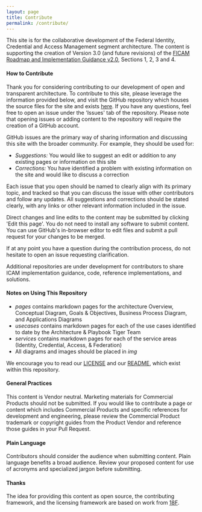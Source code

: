 ```yaml
---
layout: page
title: Contribute
permalink: /contribute/
---
```

This site is for the collaborative development of the Federal Identity, Credential and Access Management segment architecture. The content is supporting the creation of Version 3.0 (and future revisions) of the [FICAM Roadmap and Implementation Guidance v2.0](https://www.idmanagement.gov/IDM/servlet/fileField?entityId=ka0t0000000TNNBAA4&field=File__Body__s), Sections 1, 2, 3 and 4.

#### How to Contribute
Thank you for considering contributing to our development of open and transparent architecture. To contribute to this site, please leverage the information provided below, and visit the GitHub repository which houses the source files for the site and exists [here]({{site.github.repository_url}}). If you have any questions, feel free to open an issue under the 'Issues' tab of the repository. Please note that opening issues or adding content to the repository will require the creation of a GitHub account.

GitHub issues are the primary way of sharing information and discussing this site with the broader community. For example, they should be used for:

* _Suggestions:_ You would like to suggest an edit or addition to any existing pages or information on this site
* _Corrections:_ You have identified a problem with existing information on the site and would like to discuss a correction

Each issue that you open should be named to clearly align with its primary topic, and tracked so that you can discuss the issue with other contributors and follow any updates. All suggestions and corrections should be stated clearly, with any links or other relevant information included in the issue.

Direct changes and line edits to the content may be submitted by clicking 'Edit this page'. You do not need to install any software to submit content. You can use GitHub's in-browser editor to edit files and submit a pull request for your changes to be merged.

If at any point you have a question during the contribution process, do not hesitate to open an issue requesting clarification.

Additional repositories are under development for contributors to share ICAM implementation guidance, code, reference implementations, and solutions. 

#### Notes on Using This Repository

*  _pages_ contains markdown pages for the architecture Overview, Conceptual Diagram, Goals & Objectives, Business Process Diagram, and Applications Diagrams
* _usecases_ contains markdown pages for each of the use cases identified to date by the Architecture & Playbook Tiger Team
* _services_ contains markdown pages for each of the service areas (Identity, Credential, Access, & Federation)
* All diagrams and images should be placed in _img_

We encourage you to read our [LICENSE]({{site.baseurl}}/license) and our [README]({{site.github.repository_url}}/tree/{{site.branch}}/README.md), which exist within this repository.  

####  General Practices

This content is Vendor neutral. Marketing materials for Commercial Products should not be submitted. If you would like to contribute a page or content which includes Commercial Products and specific references for development and engineering, please review the Commercial Product trademark or copyright guides from the Product Vendor and reference those guides in your Pull Request.  

#### Plain Language

Contributors should consider the audience when submitting content. Plain language benefits a broad audience. Review your proposed content for use of acronyms and specialized jargon before submitting.

####  Thanks

The idea for providing this content as open source, the contributing framework, and the licensing framework are based on work from [18F](https://18f.gsa.gov).



